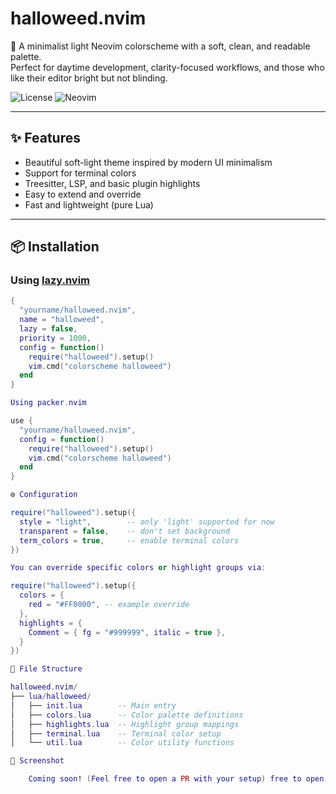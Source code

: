 # halloweed.nvim

🎨 A minimalist light Neovim colorscheme with a soft, clean, and readable palette.  
Perfect for daytime development, clarity-focused workflows, and those who like their editor bright but not blinding.

![License](https://img.shields.io/github/license/yourname/halloweed.nvim)
![Neovim](https://img.shields.io/badge/Neovim-0.7%2B-blueviolet)

---

## ✨ Features

- Beautiful soft-light theme inspired by modern UI minimalism  
- Support for terminal colors  
- Treesitter, LSP, and basic plugin highlights  
- Easy to extend and override  
- Fast and lightweight (pure Lua)

---

## 📦 Installation

### Using [lazy.nvim](https://github.com/folke/lazy.nvim)

```lua
{
  "yourname/halloweed.nvim",
  name = "halloweed",
  lazy = false,
  priority = 1000,
  config = function()
    require("halloweed").setup()
    vim.cmd("colorscheme halloweed")
  end
}

Using packer.nvim

use {
  "yourname/halloweed.nvim",
  config = function()
    require("halloweed").setup()
    vim.cmd("colorscheme halloweed")
  end
}

⚙️ Configuration

require("halloweed").setup({
  style = "light",        -- only 'light' supported for now
  transparent = false,    -- don't set background
  term_colors = true,     -- enable terminal colors
})

You can override specific colors or highlight groups via:

require("halloweed").setup({
  colors = {
    red = "#FF0000", -- example override
  },
  highlights = {
    Comment = { fg = "#999999", italic = true },
  }
})

🧩 File Structure

halloweed.nvim/
├── lua/halloweed/
│   ├── init.lua        -- Main entry
│   ├── colors.lua      -- Color palette definitions
│   ├── highlights.lua  -- Highlight group mappings
│   ├── terminal.lua    -- Terminal color setup
│   └── util.lua        -- Color utility functions

📸 Screenshot

    Coming soon! (Feel free to open a PR with your setup) free to open a PR with your setup)
